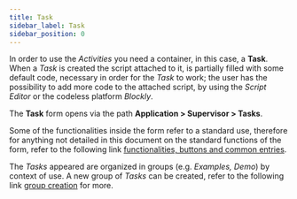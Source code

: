 ```yaml
---
title: Task
sidebar_label: Task
sidebar_position: 0
---
```


In order to use the *Activities* you need a container, in this case, a **Task**. When a *Task* is created the script attached to it, is partially filled with some default code, necessary in order for the *Task* to work; the user has the possibility to add more code to the attached script, by using the *Script Editor* or the codeless platform *Blockly*.

The **Task** form opens via the path **Application > Supervisor > Tasks**.

Some of the functionalities inside the form refer to a standard use, therefore for anything not detailed in this document on the standard functions of the form, refer to the following link [functionalities, buttons and common entries](/docs/guide/common).

The *Tasks* appeared are organized in groups (e.g. *Examples, Demo*) by context of use. A new group of *Tasks* can be created, refer to the following link [group creation](../../group-creation) for more.